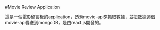 #Movie Review Application

這是一個電影留言板的application，透過movie-api來抓取數據，並把數據透個movie-api傳送到mongoDB，是由react.js開發的。
